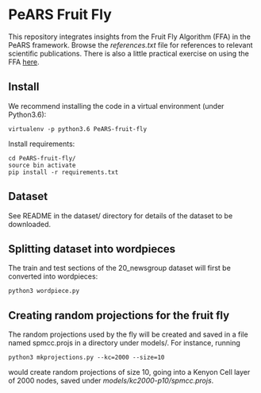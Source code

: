 # PeARS Fruit Fly

This repository integrates insights from the Fruit Fly Algorithm (FFA) in the PeARS framework. Browse the *references.txt* file for references to relevant scientific publications. There is also a little practical exercise on using the FFA [here](https://github.com/ml-for-nlp/fruit-fly).

## Install

We recommend installing the code in a virtual environment (under Python3.6):

    virtualenv -p python3.6 PeARS-fruit-fly

Install requirements:

    cd PeARS-fruit-fly/
    source bin activate
    pip install -r requirements.txt

## Dataset

See README in the dataset/ directory for details of the dataset to be downloaded.


## Splitting dataset into wordpieces

The train and test sections of the 20_newsgroup dataset will first be converted into wordpieces:

    python3 wordpiece.py

## Creating random projections for the fruit fly

The random projections used by the fly will be created and saved in a file named spmcc.projs in a directory under models/. For instance, running

    python3 mkprojections.py --kc=2000 --size=10

would create random projections of size 10, going into a Kenyon Cell layer of 2000 nodes, saved under *models/kc2000-p10/spmcc.projs*.
